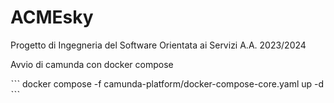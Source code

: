 # ACMEsky
Progetto di Ingegneria del Software Orientata ai Servizi A.A. 2023/2024


Avvio di camunda con docker compose

ˋˋˋ
docker compose -f camunda-platform/docker-compose-core.yaml up -d
ˋˋˋ


